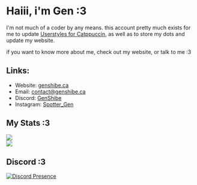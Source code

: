 # Haiii, i'm Gen :3
I'm not much of a coder by any means. this account pretty much exists for me to update [Userstyles for Catppuccin](https://github.com/catppuccin/userstyles), as well as to store my dots and update my website.

if you want to know more about me, check out my website, or talk to me :3
## Links:
* Website: [genshibe.ca](genshibe.ca)
* Email: contact@genshibe.ca
* Discord: [GenShibe](https://discord.com/users/217892728875253760)
* Instagram: [Spotter_Gen](https://instagram.com/spotter_gen)
## My Stats :3
[![](https://github-readme-stats.vercel.app/api?username=GenShibe&show_icons=true&theme=transparent&title_color=ef9f76&text_color=cdd6f4&icon_color=ef9f76&border_color=838ba7)](https://github.com/anuraghazra/github-readme-stats)
<br>
[![](https://github-readme-stats.vercel.app/api/top-langs/?username=GenShibe&show_icons=true&theme=transparent&title_color=ef9f76&text_color=cdd6f4&icon_color=ef9f76&border_color=838ba7)](https://github.com/anuraghazra/github-readme-stats)
<br>
## Discord :3
[![Discord Presence](https://lanyard.cnrad.dev/api/217892728875253760)](https://discord.com/users/217892728875253760)
